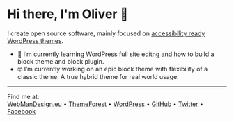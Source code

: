 # Hi there, I'm Oliver 👋

I create open source software, mainly focused on [accessibility ready WordPress themes](https://www.webmandesign.eu/project-tag/accessibility-ready/).

- 🤔 I’m currently learning WordPress full site editng and how to build a block theme and block plugin.
- 🤓 I’m currently working on an epic block theme with flexibility of a classic theme. A true hybrid theme for real world usage.

---

Find me at:  
[WebManDesign.eu](https://www.webmandesign.eu/) • [ThemeForest](https://themeforest.net/user/webmandesign) • [WordPress](https://profiles.wordpress.org/webmandesign/) • [GitHub](https://github.com/webmandesign) • [Twitter](https://twitter.com/webmandesigneu) • [Facebook](https://www.facebook.com/webmandesigneu)

<!--
**webmandesign/webmandesign** is a ✨ _special_ ✨ repository because its `README.md` (this file) appears on your GitHub profile.

Here are some ideas to get you started:

- 🔭 I’m currently working on ...
- 🌱 I’m currently learning ...
- 👯 I’m looking to collaborate on ...
- 🤔 I’m looking for help with ...
- 💬 Ask me about ...
- 📫 How to reach me: ...
- 😄 Pronouns: ...
- ⚡ Fun fact: ...
-->
